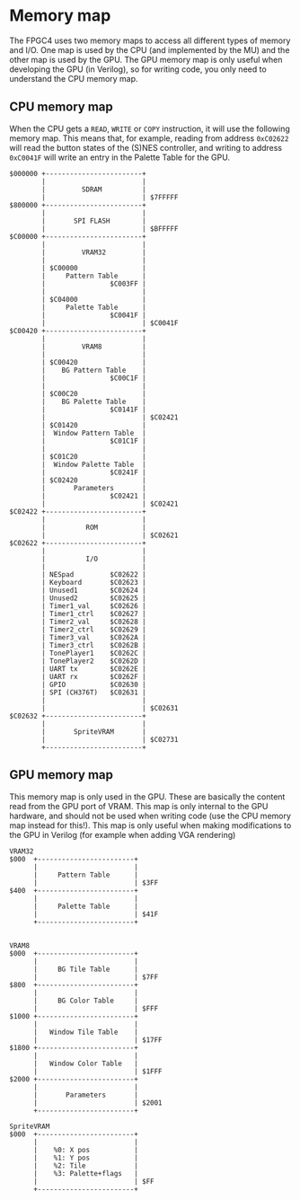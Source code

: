 # Memory map
The FPGC4 uses two memory maps to access all different types of memory and I/O.
One map is used by the CPU (and implemented by the MU) and the other map is used by the GPU. The GPU memory map is only useful when developing the GPU (in Verilog), so for writing code, you only need to understand the CPU memory map.

## CPU memory map
When the CPU gets a `READ`, `WRITE` or `COPY` instruction, it will use the following memory map. This means that, for example, reading from address `0xC02622` will read the button states of the (S)NES controller, and writing to address `0xC0041F` will write an entry in the Palette Table for the GPU.

``` text
$000000 +------------------------+ 
        |                        | 
        |         SDRAM          | 
        |                        | $7FFFFF 
$800000 +------------------------+ 
        |                        | 
        |       SPI FLASH        | 
        |                        | $BFFFFF 
$C00000 +------------------------+ 
        |                        | 
        |         VRAM32         | 
        |                        | 
        | $C00000                | 
        |     Pattern Table      | 
        |                $C003FF | 
        |                        | 
        | $C04000                | 
        |     Palette Table      | 
        |                $C0041F | 
        |                        | $C0041F 
$C00420 +------------------------+ 
        |                        | 
        |         VRAM8          | 
        |                        | 
        | $C00420                | 
        |    BG Pattern Table    | 
        |                $C00C1F | 
        |                        | 
        | $C00C20                | 
        |    BG Palette Table    | 
        |                $C0141F | 
        |                        | $C02421 
        | $C01420                | 
        |  Window Pattern Table  | 
        |                $C01C1F | 
        |                        | 
        | $C01C20                | 
        |  Window Palette Table  | 
        |                $C0241F | 
        | $C02420                | 
        |       Parameters       | 
        |                $C02421 |  
        |                        | $C02421 
$C02422 +------------------------+ 
        |                        | 
        |          ROM           | 
        |                        | $C02621
$C02622 +------------------------+ 
        |                        | 
        |          I/O           | 
        |                        |
        | NESpad         $C02622 |
        | Keyboard       $C02623 |
        | Unused1        $C02624 |
        | Unused2        $C02625 |
        | Timer1_val     $C02626 |
        | Timer1_ctrl    $C02627 |
        | Timer2_val     $C02628 |
        | Timer2_ctrl    $C02629 |
        | Timer3_val     $C0262A |
        | Timer3_ctrl    $C0262B |
        | TonePlayer1    $C0262C |
        | TonePlayer2    $C0262D |
        | UART tx        $C0262E |
        | UART rx        $C0262F |
        | GPIO           $C02630 |
        | SPI (CH376T)   $C02631 |
        |                        |
        |                        | $C02631 
$C02632 +------------------------+ 
        |                        | 
        |       SpriteVRAM       |   
        |                        | $C02731 
        +------------------------+ 

```

## GPU memory map
This memory map is only used in the GPU. These are basically the content read from the GPU port of VRAM. This map is only internal to the GPU hardware, and should not be used when writing code (use the CPU memory map instead for this!). This map is only useful when making modifications to the GPU in Verilog (for example when adding VGA rendering)
``` text
VRAM32
$000  +------------------------+ 
      |                        | 
      |     Pattern Table      | 
      |                        | $3FF
$400  +------------------------+ 
      |                        |
      |     Palette Table      |
      |                        | $41F
      +------------------------+


VRAM8
$000  +------------------------+
      |                        | 
      |     BG Tile Table      | 
      |                        | $7FF
$800  +------------------------+ 
      |                        |
      |     BG Color Table     |
      |                        | $FFF
$1000 +------------------------+
      |                        | 
      |   Window Tile Table    | 
      |                        | $17FF
$1800 +------------------------+ 
      |                        |
      |   Window Color Table   |
      |                        | $1FFF
$2000 +------------------------+
      |                        |
      |       Parameters       |
      |                        | $2001
      +------------------------+

SpriteVRAM
$000  +------------------------+
      |                        | 
      |    %0: X pos           | 
      |    %1: Y pos           | 
      |    %2: Tile            | 
      |    %3: Palette+flags   | 
      |                        | $FF
      +------------------------+ 
```